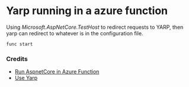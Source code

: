 # Yarp running in a azure function

Using _Microsoft.AspNetCore.TestHost_ to redirect requests to YARP, then yarp can redirect to whatever is in the configuration file.

```pwshell
func start
```

### Credits
- [Run AspnetCore in Azure Function](https://blog.wille-zone.de/post/serverless-webapi-hosting-aspnetcore-webapi-in-azure-functions/)
- [Use Yarp](https://swimburger.net/blog/dotnet/use-yarp-to-host-client-and-api-server-on-a-single-origin)
